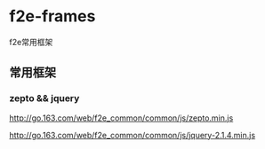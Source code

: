 # f2e-frames
f2e常用框架

## 常用框架

### zepto && jquery
http://go.163.com/web/f2e_common/common/js/zepto.min.js

http://go.163.com/web/f2e_common/common/js/jquery-2.1.4.min.js





